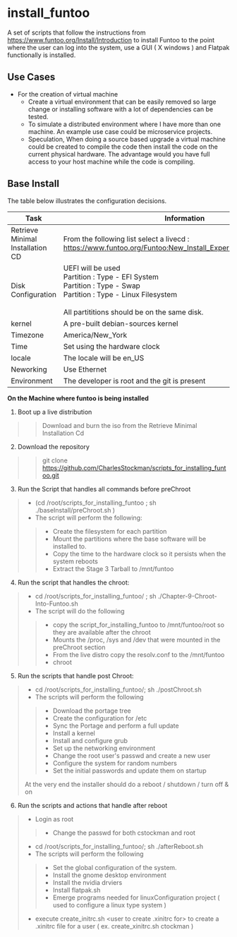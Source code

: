 # install_funtoo
A set of scripts that follow the instructions from https://www.funtoo.org/Install/Introduction to install Funtoo to the
point where the user can log into the system, use a GUI ( X windows ) and Flatpak functionally is installed. 

## Use Cases

* For the creation of virtual machine
    * Create a virtual environment that can be easily removed so large change or installing software with a lot of dependencies can be tested.
    * To simulate a distributed environment where I have more than one machine.  An example use case could be microservice projects.
    * Speculation, When doing a source based upgrade a virtual machine could be created to compile the code then install the code on the current physical hardware.  The advantage would you have full access to your host machine while the code is compiling.

## Base Install

The table below illustrates the configuration decisions.

Task | Information
-----|------------
Retrieve Minimal Installation CD | From the following list select a livecd : https://www.funtoo.org/Funtoo:New_Install_Experience/LiveCD/Releases
Disk Configuration | UEFI will be used <br/> Partition : Type - EFI System <br/> Partition : Type - Swap <br/> Partition : Type - Linux Filesystem <br/><br/> All partititions should be on the same disk.
kernel | A pre-built debian-sources kernel 
Timezone | America/New_York
Time     | Set using the hardware clock
locale | The locale will be en_US
Neworking | Use Ethernet
Environment | The developer is root and the git is present

**On the Machine where funtoo is being installed** 

1. Boot up a live distribution
>>Download and burn the iso from the Retrieve Minimal Installation Cd

2. Download the repository
>> git clone https://github.com/CharlesStockman/scripts_for_installing_funtoo.git

3. Run the Script that handles all commands before preChroot
> * (cd /root/scripts_for_installing_funtoo ; sh ./baseInstall/preChroot.sh )
> * The script will perform the following:
>> * Create the filesystem for each partition
>> * Mount the partitions where the base software will be installed to.
>> * Copy the time to the hardware clock so it persists when the system reboots
>> * Extract the Stage 3 Tarball to /mnt/funtoo 
   
4. Run the script that handles the chroot:
> * cd /root/scripts_for_installing_funtoo/ ; sh ./Chapter-9-Chroot-Into-Funtoo.sh 
> * The script will do the following 
>> * copy the script_for_installing_funtoo to /mnt/funtoo/root so they are available after the chroot 
>> * Mounts the /proc, /sys and /dev that were mounted in the preChroot section
>> * From the live distro copy the resolv.conf to the /mnt/funtoo
>> * chroot
   
5. Run the scripts that handle post Chroot:
> * cd /root/scripts_for_installing_funtoo/; sh ./postChroot.sh
> * The scripts will perform the following
>> * Download the portage tree
>> * Create the configuration for /etc
>> * Sync the Portage and perform a full update
>> * Install a kernel
>> * Install and configure grub
>> * Set up the networking environment
>> * Change the root user's passwd and create a new user
>> * Configure the system for random numbers
>> * Set the initial passwords and update them on startup<br>
>
> At the very end the installer should do a reboot / shutdown / turn off & on

6. Run the scripts and actions that handle after reboot
> * Login as root<br>
>> * Change the passwd for both cstockman and root
> * cd /root/scripts_for_installing_funtoo/; sh ./afterReboot.sh
> * The scripts will perform the following
>> * Set the global configuration of the system.
>> * Install the gnome desktop environment
>> * Install the nvidia drviers
>> * Install flatpak.sh
>> * Emerge programs needed for linuxConfiguration project ( used to configure a linux type system )
>
> * execute create_initrc.sh <user to create .xinitrc for> to create a .xinitrc file for a user ( ex. create_xinitrc.sh ctockman )
